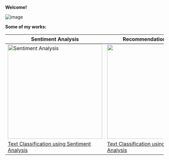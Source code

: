 **Welcome!**

![image](https://user-images.githubusercontent.com/91697032/144334944-538b28c3-ffd9-488d-b716-2e418dd9d5bd.png)

**Some of my works:**

| Sentiment Analysis | Recommendation System |
| ------------------ | --------------------- |
| <img src="https://user-images.githubusercontent.com/91697032/144442015-293ea4f5-4cf6-487f-b515-b8fa97df0175.png" width="300" height="300" title="Sentiment Analysis"> | <img src="https://user-images.githubusercontent.com/91697032/144442015-293ea4f5-4cf6-487f-b515-b8fa97df0175.png" width="300" height="300"> |
| [Text Classification using Sentiment Analysis](https://github.com/mydatascienceprojects/Zinnia_Portfolio/blob/main/reviews-sentiment-analysis-95-7-accuracy.ipynb) | [Text Classification using Sentiment Analysis](https://github.com/mydatascienceprojects/Zinnia_Portfolio/blob/main/reviews-sentiment-analysis-95-7-accuracy.ipynb) |


